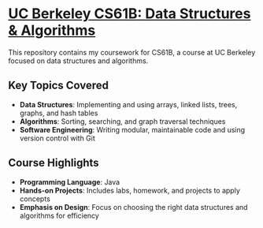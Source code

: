 # [UC Berkeley CS61B: Data Structures & Algorithms](https://sp25.datastructur.es/)

This repository contains my coursework for CS61B, a course at UC Berkeley focused on data structures and algorithms.

## Key Topics Covered

- **Data Structures**: Implementing and using arrays, linked lists, trees, graphs, and hash tables
- **Algorithms**: Sorting, searching, and graph traversal techniques
- **Software Engineering**: Writing modular, maintainable code and using version control with Git

## Course Highlights

- **Programming Language**: Java
- **Hands-on Projects**: Includes labs, homework, and projects to apply concepts
- **Emphasis on Design**: Focus on choosing the right data structures and algorithms for efficiency
